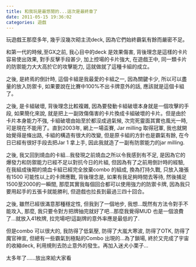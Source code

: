 ```yaml
---
title: 和我玩是最悠閒的...這次是最終章了
date: 2011-05-15 19:36:02
categories: 遊戲
---
```


玩遊戲王那麼多年, 幾乎沒幾次砌主流deck, 因為它們始終霸氣有餘而嚴密不足。

和第一代的時候,至GX之前, 我心目中的deck 是效果傷害, 背後理念是這樣的卡片容易使出效果, 對手反擊手段甚少, 加上控場的卡片強大, 在遊戲王中, 同一類卡片的防禦能力大大高於它的攻擊能力, 這就做就了這種卡組的成立。

之後, 是終焉的倒計時, 這個卡組是我最愛的卡組之一, 因為關鍵卡少, 所以可以盡量的放入防禦卡, 如果要說在比賽中100%不出卡牌意外的話, 應該就是這個卡組了。

之後, 是卡組破壞, 背後理念比較複雜, 因為要發動卡組破壞本身就是一個攻擊的手段, 如果簡化來說, 就是把上一副效傷傷害的卡片換成卡組破壞的卡片。但是由於卡片本身能力不強, 卡組破壞由始至於都沒成過氣候, 次完死靈面其實也風光一時, 可是現在不能用了。直到2003年, 網上一場盃賽, Jar milling 取得冠軍, 我也就開始覺得是條出路, 卡組的構造有很大的改變, 但是原卡組的方針也是霸氣有餘, 在今日已經有很好手段去把Jar 1 拿上手, 因此我就造了一副有防禦能力的jar milling.

之後, 我又回到燒血的卡組...我發現之前燒血之所以令我感到有不足, 是因為它的爆發力和防禦能力已經不足以對抗今日的片組, 但因為有了之前用倒計時的經驗, 在我組成後期的燒血卡組已經完全放棄combo 的組成, 換為打持久戰, 只放入幾張有1500 可能性以上的卡牌應戰, 背後理念是, 如果有我足夠時間去等待, 然後捕足1500至2000的一瞬間, 那麼其實我每個回合都可以使用強力的防禦卡牌, 因為我只要用起手的五張卡就能勝利, 但遊戲也拉長到最過三四十回合。

之後, 雖然已經很滿意那種穩定性, 但我到了一個地步, 我想...既然有方法令對手不能攻入, 那麼, 我只要令對方把牌抽完就好了吧...那麼我覺得MUD 也是一個浪費了...就放入41枚牌, 拉完場吧!這副牌的意外率應是最低的了.

但是combo 可以很大的, 我防得了低氣壓, 防得了大嵐大寒波, 防得了OTK, 防得了魔官神宣, 但總有一些霸氣到極點的Combo 出現的...為了鎖場, 終於又完成了宇宙的收縮deck, 利用規則去防止意外的發生。再加入迷犬小栗子...  
  
  
  
太多年了......放出來給大家看